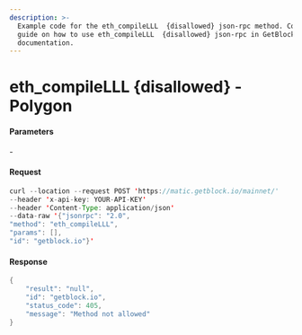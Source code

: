 ```yaml
---
description: >-
  Example code for the eth_compileLLL  {disallowed} json-rpc method. Сomplete
  guide on how to use eth_compileLLL  {disallowed} json-rpc in GetBlock.io Web3
  documentation.
---
```


# eth\_compileLLL {disallowed} - Polygon

#### Parameters

\-

#### Request

```java
curl --location --request POST 'https://matic.getblock.io/mainnet/' 
--header 'x-api-key: YOUR-API-KEY' 
--header 'Content-Type: application/json' 
--data-raw '{"jsonrpc": "2.0",
"method": "eth_compileLLL",
"params": [],
"id": "getblock.io"}'
```

#### Response

```java
{
    "result": "null",
    "id": "getblock.io",
    "status_code": 405,
    "message": "Method not allowed"
}
```

